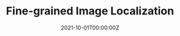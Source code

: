 ---
title: Fine-grained Image Localization
summary: Evaluating the position of the location taken based on a set of given photos with coordinates.
tags:
  - Computer Vision
date: '2021-10-01T00:00:00Z'

# Optional external URL for project (replaces project detail page).
external_link: ''

# links:
#   - icon: twitter
#     icon_pack: fab
#     name: Follow
#     url: https://twitter.com/georgecushen
# url_code: ''
# url_pdf: ''
# url_slides: ''
# url_video: ''

# Slides (optional).
#   Associate this project with Markdown slides.
#   Simply enter your slide deck's filename without extension.
#   E.g. `slides = "example-slides"` references `content/slides/example-slides.md`.
#   Otherwise, set `slides = ""`.
# slides: example
---